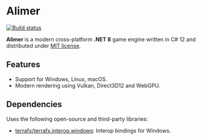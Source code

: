 # Alimer

[![Build status](https://github.com/amerkoleci/alimer/workflows/Build/badge.svg)](https://github.com/amerkoleci/alimer/actions)

**Alimer** is a modern cross-platform **.NET 8** game engine written in C# 12 and distributed under [MIT license](https://github.com/amerkoleci/alimer/blob/main/LICENSE).

## Features

* Support for Windows, Linux, macOS.
* Modern rendering using Vulkan, Direct3D12 and WebGPU.

## Dependencies

Uses the following open-source and third-party libraries:

- [terrafx/terrafx.interop.windows](https://github.com/terrafx/terrafx.interop.windows): Interop bindings for Windows.
